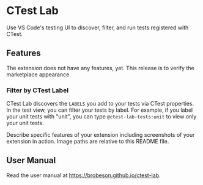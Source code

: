 # CTest Lab

Use VS Code's testing UI to discover, filter, and run tests registered with
CTest.

## Features

The extension does not have any features, yet. This release is to verify the
marketplace appearance.

### Filter by CTest Label

CTest Lab discovers the `LABELS` you add to your tests via CTest properties. In
the test view, you can filter your tests by label. For example, if you label
your unit tests with "unit", you can type `@ctest-lab-tests:unit` to view only
your unit tests.

Describe specific features of your extension including screenshots of your
extension in action. Image paths are relative to this README file.

## User Manual

Read the user manual at <https://brobeson.github.io/ctest-lab>.
